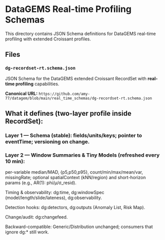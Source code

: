 # DataGEMS Real-time Profiling Schemas

This directory contains JSON Schema definitions for DataGEMS real-time profiling with extended Croissant profiles.

## Files

### `dg-recordset-rt.schema.json`
JSON Schema for the DataGEMS extended Croissant RecordSet with **real-time profiling** capabilities.

**Canonical URL:** `https://github.com/amy-77/datagem/blob/main/real_time_schemas/dg-recordset-rt.schema.json`

## What it defines (two-layer profile inside RecordSet):

### Layer 1 — Schema (stable): fields/units/keys; pointer to eventTime; versioning on change.

### Layer 2 — Window Summaries & Tiny Models (refreshed every 10 min):
per-variable median/MAD, {p5,p50,p95}, count/min/max/mean/var, missingRate; optional
spatialContext (kNN/region) and short-horizon params (e.g., AR(1): phi/μ/σ_resid).

Timing & observability: dg:time, dg:windowSpec (model/length/slide/lateness), dg:observability.

Detection hooks: dg:detectors, dg:outputs (Anomaly List, Risk Map).

Change/audit: dg:changefeed.

Backward-compatible: Generic/Distribution unchanged; consumers that ignore dg:* still work.
